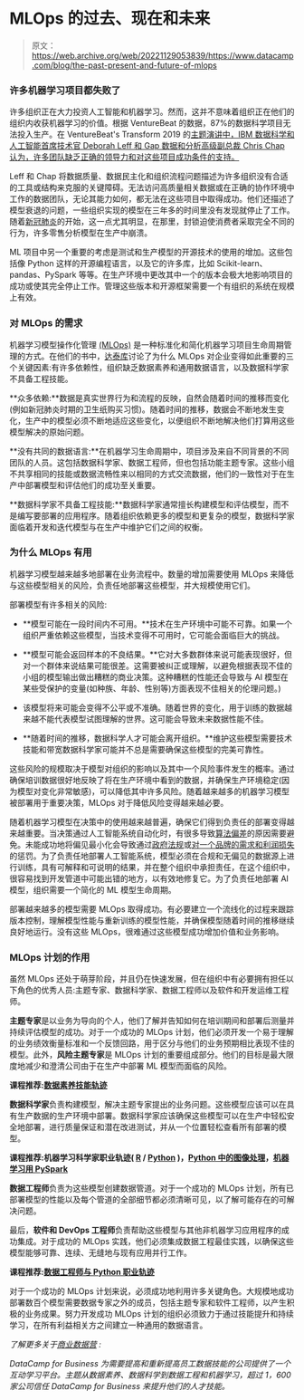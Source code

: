 # MLOps 的过去、现在和未来

> 原文：<https://web.archive.org/web/20221129053839/https://www.datacamp.com/blog/the-past-present-and-future-of-mlops>

### 许多机器学习项目都失败了

许多组织正在大力投资人工智能和机器学习。然而，这并不意味着组织正在他们的组织内收获机器学习的价值。根据 VentureBeat 的数据，87%的数据科学项目无法投入生产。在 VentureBeat's Transform 2019 的[主题演讲中，IBM 数据科学和人工智能首席技术官 Deborah Leff 和 Gap 数据和分析高级副总裁 Chris Chap 认为，许多团队缺乏正确的领导力和对这些项目成功条件的支持。](https://web.archive.org/web/20220813091356/https://www.youtube.com/watch?v=EzmTZlho-EI)

Leff 和 Chap 将数据质量、数据民主化和组织流程问题描述为许多组织没有合适的工具或结构来克服的关键障碍。无法访问高质量相关数据或在正确的协作环境中工作的数据团队，无论其能力如何，都无法在这些项目中取得成功。他们还描述了模型衰退的问题，一些组织实现的模型在三年多的时间里没有发现就停止了工作。随着[新冠肺炎](https://web.archive.org/web/20220813091356/https://tdwi.org/articles/2021/03/08/adv-all-covid-19-pandemic-accelerating-need-for-model-monitoring.aspx)的开始，这一点尤其明显，在那里，封锁迫使消费者采取完全不同的行为，许多零售分析模型在生产中崩溃。

ML 项目中另一个重要的考虑是测试和生产模型的开源技术的使用的增加。这些包括像 Python 这样的开源编程语言，以及它的许多库，比如 Scikit-learn、pandas、PySpark 等等。在生产环境中更改其中一个的版本会极大地影响项目的成功或使其完全停止工作。管理这些版本和开源框架需要一个有组织的系统在规模上有效。

### 对 MLOps 的需求

机器学习模型操作化管理 [(MLOps)](https://web.archive.org/web/20220813091356/https://www.datacamp.com/community/podcast/operationalizing-machine-learning-with-mlops) 是一种标准化和简化机器学习项目生命周期管理的方式。在他们的书中，[达泰库](https://web.archive.org/web/20220813091356/https://content.dataiku.com/oreilly-mlops)讨论了为什么 MLOps 对企业变得如此重要的三个关键因素:有许多依赖性，组织缺乏数据素养和通用数据语言，以及数据科学家不具备工程技能。

**众多依赖:**数据是真实世界行为和流程的反映，自然会随着时间的推移而变化(例如新冠肺炎时期的卫生纸购买习惯)。随着时间的推移，数据会不断地发生变化，生产中的模型必须不断地适应这些变化，以便组织不断地解决他们打算用这些模型解决的原始问题。

**没有共同的数据语言:**在机器学习生命周期中，项目涉及来自不同背景的不同团队的人员。这包括数据科学家、数据工程师，但也包括功能主题专家。这些小组不共享相同的技能或数据流畅性来以相同的方式交流数据，他们的一致性对于在生产中部署模型和评估他们的成功至关重要。

**数据科学家不具备工程技能:**数据科学家通常擅长构建模型和评估模型，而不是编写要部署的应用程序。随着组织依赖更多的模型和更复杂的模型，数据科学家面临着开发和迭代模型与在生产中维护它们之间的权衡。

### 为什么 MLOps 有用

机器学习模型越来越多地部署在业务流程中。数量的增加需要使用 MLOps 来降低与这些模型相关的风险，负责任地部署这些模型，并大规模使用它们。

部署模型有许多相关的风险:

*   **模型可能在一段时间内不可用。**技术在生产环境中可能不可靠。如果一个组织严重依赖这些模型，当技术变得不可用时，它可能会面临巨大的挑战。

*   **模型可能会返回样本的不良结果。**它对大多数群体来说可能表现很好，但对一个群体来说结果可能很差。这需要被纠正或理解，以避免根据表现不佳的小组的模型输出做出糟糕的商业决策。这种糟糕的性能还会导致与 AI 模型在某些受保护的变量(如种族、年龄、性别等)方面表现不佳相关的伦理问题。)

*   该模型将来可能会变得不公平或不准确。随着世界的变化，用于训练的数据越来越不能代表模型试图理解的世界。这可能会导致未来数据性能不佳。

*   **随着时间的推移，数据科学人才可能会离开组织。**维护这些模型需要技术技能和带宽数据科学家可能并不总是需要确保这些模型的完美可靠性。

这些风险的规模取决于模型对组织的影响以及其中一个风险事件发生的概率。通过确保培训数据很好地反映了将在生产环境中看到的数据，并确保生产环境稳定(因为模型对变化非常敏感)，可以降低其中许多风险。随着越来越多的机器学习模型被部署用于重要决策，MLOps 对于降低风险变得越来越必要。

随着机器学习模型在决策中的使用越来越普遍，确保它们得到负责任的部署变得越来越重要。当决策通过人工智能系统自动化时，有很多导致[算法偏差](https://web.archive.org/web/20220813091356/https://www.datacamp.com/resources/whitepapers/data-literacy-for-responsible-ai)的原因需要避免。未能成功地将偏见最小化会导致通过[政府法规](https://web.archive.org/web/20220813091356/https://www.theverge.com/2021/4/20/22393873/ftc-ai-machine-learning-race-gender-bias-legal-violation)或[对一个品牌的需求和利润损失](https://web.archive.org/web/20220813091356/https://papers.ssrn.com/sol3/papers.cfm?abstract_id=3654943)的惩罚。为了负责任地部署人工智能系统，模型必须在合规和无偏见的数据源上进行训练，具有可解释和可说明的结果，并在整个组织中承担责任，在这个组织中，很容易找到开发管道中可能出错的地方，以有效地修复它。为了负责任地部署 AI 模型，组织需要一个简化的 ML 模型生命周期。

部署越来越多的模型需要 MLOps 取得成功。有必要建立一个流线化的过程来跟踪版本控制，理解模型性能与重新训练的模型性能，并确保模型随着时间的推移继续良好地运行。没有这些 MLOps，很难通过这些模型成功增加价值和业务影响。

### MLOps 计划的作用

虽然 MLOps 还处于萌芽阶段，并且仍在快速发展，但在组织中有必要拥有担任以下角色的优秀人员:主题专家、数据科学家、数据工程师以及软件和开发运维工程师。

**主题专家**是以业务为导向的个人，他们了解并告知如何在培训期间和部署后测量并持续评估模型的成功。对于一个成功的 MLOps 计划，他们必须开发一个易于理解的业务绩效衡量标准和一个反馈回路，用于区分与他们的业务预期相比表现不佳的模型。此外，**风险主题专家**是 MLOps 计划的重要组成部分。他们的目标是最大限度地减少和澄清公司由于在生产中部署 ML 模型而面临的风险。

**课程推荐:[数据素养技能轨迹](https://web.archive.org/web/20220813091356/https://www.datacamp.com/tracks/data-literacy-fundamentals)**

**数据科学家**负责构建模型，解决主题专家提出的业务问题。这些模型应该可以在具有生产数据的生产环境中部署。数据科学家应该确保这些模型可以在生产中轻松安全地部署，进行质量保证和潜在改进测试，并从一个位置轻松查看所有部署的模型。

**课程推荐:机器学习科学家职业轨迹( [R](https://web.archive.org/web/20220813091356/https://www.datacamp.com/tracks/machine-learning-scientist-with-r) / [Python](https://web.archive.org/web/20220813091356/https://www.datacamp.com/tracks/machine-learning-scientist-with-python) )，[Python 中的图像处理](https://web.archive.org/web/20220813091356/https://www.datacamp.com/courses/image-processing-in-python)，[机器学习用 PySpark](https://web.archive.org/web/20220813091356/https://www.datacamp.com/courses/machine-learning-with-pyspark)**

**数据工程师**负责为这些模型创建数据管道。对于一个成功的 MLOps 计划，所有已部署模型的性能以及每个管道的全部细节都必须清晰可见，以了解可能存在的可解决问题。

最后，**软件和 DevOps 工程师**负责帮助这些模型与其他非机器学习应用程序的成功集成。对于成功的 MLOps 实践，他们必须集成数据工程最佳实践，以确保这些模型能够可靠、连续、无缝地与现有应用并行工作。

**课程推荐:[数据工程师与 Python 职业轨迹](https://web.archive.org/web/20220813091356/https://www.datacamp.com/tracks/data-engineer-with-python)**

对于一个成功的 MLOps 计划来说，必须成功地利用许多关键角色。大规模地成功部署数百个模型需要数据专家之外的成员，包括主题专家和软件工程师，以产生积极的业务成果。努力开发成功 MLOps 计划的组织必须致力于通过技能提升和持续学习，在所有利益相关方之间建立一种通用的数据语言。

*了解更多关于[商业数据营](https://web.archive.org/web/20220813091356/https://www.datacamp.com/groups/business) :*

*DataCamp for Business 为需要提高和重新提高员工数据技能的公司提供了一个互动学习平台。主题从数据素养、数据科学到数据工程和机器学习，超过 1，600 家公司信任 DataCamp for Business 来提升他们的人才技能。*
